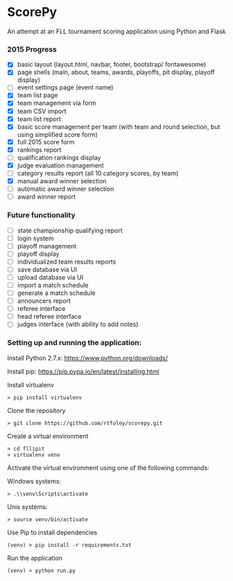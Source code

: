 # ScorePy
An attempt at an FLL tournament scoring application using Python and Flask

### 2015 Progress
- [x] basic layout (layout.html, navbar, footer, bootstrap/ fontawesome)
- [x] page shells (main, about, teams, awards, playoffs, pit display, playoff display)
- [ ] event settings page (event name)
- [x] team list page
- [x] team management via form
- [x] team CSV import
- [x] team list report
- [x] basic score management per team (with team and round selection, but using simplified score form)
- [x] full 2015 score form
- [x] rankings report
- [ ] qualification rankings display
- [x] judge evaluation management
- [ ] category results report (all 10 category scores, by team)
- [x] manual award winner selection
- [ ] automatic award winner selection
- [ ] award winner report

### Future functionality
- [ ] state championship qualifying report
- [ ] login system
- [ ] playoff management
- [ ] playoff display
- [ ] individualized team results reports
- [ ] save database via UI
- [ ] upload database via UI
- [ ] import a match schedule
- [ ] generate a match schedule
- [ ] announcers report
- [ ] referee interface
- [ ] head referee interface
- [ ] judges interface (with ability to add notes)

### Setting up and running the application:
Install Python 2.7.x: https://www.python.org/downloads/

Install pip: https://pip.pypa.io/en/latest/installing.html

Install virtualenv
```text
> pip install virtualenv
```

Clone the repository
```text
> git clone https://github.com/rtfoley/scorepy.git
```

Create a virtual environment
```text
> cd fllipit
> virtualenv venv
```
Activate the virtual environment using one of the following commands:

Windows systems:
```text
> .\\venv\Scripts\activate
```

Unix systems:
```text
> source venv/bin/activate
```

Use Pip to install dependencies
```text
(venv) > pip install -r requirements.txt
```

Run the application
```text
(venv) > python run.py
```

